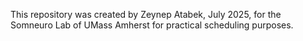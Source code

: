 This repository was created by Zeynep Atabek, July 2025, for the Somneuro Lab of UMass Amherst for practical scheduling purposes. 
